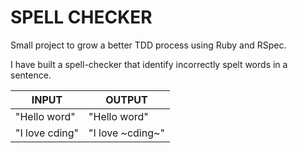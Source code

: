 # SPELL CHECKER

Small project to grow a better TDD process using Ruby and RSpec.

I have built a spell-checker that identify incorrectly spelt words in a sentence.

INPUT | OUTPUT
--- | ---
"Hello word" | "Hello word"
"I love cding" | "I love ~cding~"
